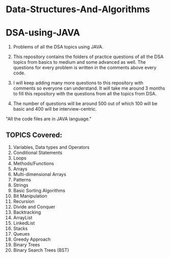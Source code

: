 # Data-Structures-And-Algorithms
# DSA-using-JAVA


1. Problems of all the DSA topics using JAVA.

2. This repository contains the folders of practice questions of all the DSA topics from basics to medium and some advanced as well. The questions for every problem 
   is written in the comments above every code.

3. I will keep adding many more questions to this repository with comments so everyone can understand. It will take me around 3 months to fill this repository with 
   the questions from all the topics from DSA.

4. The number of questions will be around 500 out of which 100 will be basic and 400 will be interview-centric.







"All the code files are in JAVA language."

## TOPICS Covered:
1. Variables, Data types and Operators
2. Conditional Statements
3. Loops
4. Methods/Functions
5. Arrays
6. Multi-dimensional Arrays
7. Patterns
8. Strings
9. Basic Sorting Algorithms
10. Bit Manipulation
11. Recursion
12. Divide and Conquer
13. Backtracking
14. ArrayList
15. LinkedList
16. Stacks
17. Queues
18. Greedy Approach
19. Binary Trees
20. Binary Search Trees (BST)
